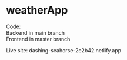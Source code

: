 # weatherApp

Code:  
Backend in main branch  
Frontend in master branch  

Live site: dashing-seahorse-2e2b42.netlify.app
